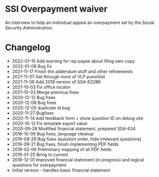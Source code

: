# SSI Overpayment waiver

An interview to help an individual appeal an overpayment set by the Social
Security Administration.

# Changelog
* 2022-01-15 Add warning for rep payee about filing own copy
* 2022-01-08 Bug fix
* 2021-11-17 Finish the addendum stuff and other refinements
* 2021-11-07 Get through more of VLP punchlist
* 2021-11-06 Add 2019 version of SSA-632BK
* 2021-10-03 Fix office locator
* 2021-10-03 Merge previous fixes
* 2020-12-12 Bug fixes
* 2020-12-08 Bug fixes
* 2020-12-05 duplicate id bug
* 2020-11-27 Bugfixes
* 2020-11-14 Add feedback form + show question ID on debug site
* 2020-10-12 Fix template export value
* 2020-09-28 Modified financial statement, prepared SSA-634
* 2019-10-09 Bug fixes, language cleanup
* 2019-09-29 Bug fixes (question order, hide irrelevant questions)
* 2019-09-21 Bug fixes, finish implementing PDF fields
* 2019-02-06 Preliminary mapping of all PDF fields
* 2019-01-25 Bring to current
* 2018-12-01 Improved financial statement (in progress) and logical questions for overpayment
* Initial version - handles basic financial statement